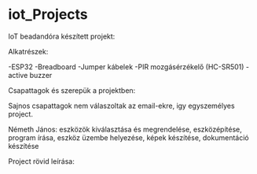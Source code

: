 # iot_Projects
IoT beadandóra készített projekt:

Alkatrészek:

-ESP32
-Breadboard
-Jumper kábelek
-PIR mozgásérzékelő (HC-SR501)
-active buzzer 

Csapattagok és szerepük a projektben:

Sajnos csapattagok nem válaszoltak az email-ekre, igy egyszemélyes project.

Németh János:
eszközök kiválasztása és megrendelése, eszközépítése, program írása, eszköz üzembe helyezése, képek készítése, dokumentáció készítése

Project rövid leírása:
